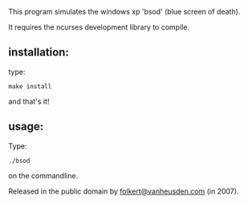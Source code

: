This program simulates the windows xp 'bsod' (blue screen of death).


It requires the ncurses development library to compile.

installation:
------------
type:

    make install

and that's it!

usage:
-----
Type:

    ./bsod

on the commandline.


Released in the public domain by folkert@vanheusden.com (in 2007).
